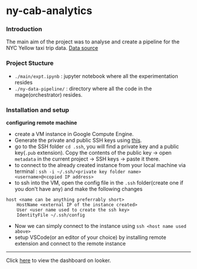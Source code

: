 # ny-cab-analytics
### Introduction
The main aim of the project was to analyse and create a pipeline for the NYC Yellow taxi trip data.
[Data source](https://www.nyc.gov/site/tlc/about/tlc-trip-record-data.page)

### Project Stucture
- `./main/expt.ipynb` : jupyter notebook where all the experimentation resides
- `./ny-data-pipeline/` : directory where all the code in the mage(orchestrator) resides.

### Installation and setup

**configuring remote machine**
- create a VM instance in Google Compute Engine.
- Generate the private and public SSH keys using [this](https://cloud.google.com/compute/docs/connect/create-ssh-keys ).
- go to the SSH folder `cd .ssh`, you will find a private key and a public key(`.pub` extension). Copy the contents of the public key -> open `metadata` in the current project -> SSH keys -> paste it there. 
- to connect to the already created instance from your local machine via terminal : `ssh -i ~/.ssh/<private key folder name> <username>@<copied IP address>`
- to ssh into the VM, open the config file in the `.ssh` folder(create one if you don't have any) and make the following changes
```
host <name can be anything preferrably short>
	HostName <external IP of the instance created>
	User <user name used to create the ssh key>
	IdentityFile ~/.ssh/config
```
- Now we can simply connect to the instance using `ssh <host name used above>`
- setup VSCode(or an editor of your choice) by installing remote extension and connect to the remote instance

****


Click [here](https://lookerstudio.google.com/reporting/24cca208-4879-493e-8c4e-c28c17b4f7ff) to view the dashboard on looker.

